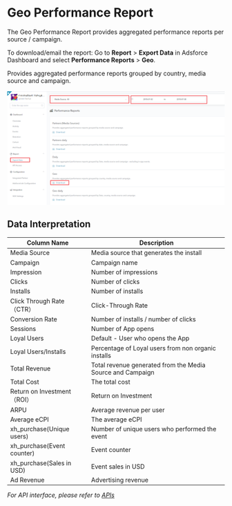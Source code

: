 # Geo Performance Report

The Geo Performance Report provides aggregated performance reports per source / campaign. 

To download/email the report: Go to **Report** > **Export Data** in Adsforce Dashboard and select **Performance Reports** > **Geo**.

Provides aggregated performance reports grouped by country, media source and campaign.

![country-report](country-report.png)

## Data Interpretation

| Column Name                 | Description                                                |
| --------------------------- | ---------------------------------------------------------- |
| Media Source                | Media source that generates the install                    |
| Campaign                    | Campaign name                                              |
| Impression                  | Number of impressions                                      |
| Clicks                      | Number of clicks                                           |
| Installs                    | Number of installs                                         |
| Click Through Rate（CTR）   | Click-Through Rate                                         |
| Conversion Rate             | Number of installs / number of clicks                      |
| Sessions                    | Number of App opens                                        |
| Loyal Users                 | Default - User who opens the App                           |
| Loyal Users/Installs        | Percentage of Loyal users from non organic installs        |
| Total Revenue               | Total revenue generated from the Media Source and Campaign |
| Total Cost                  | The total cost                                             |
| Return on Investment（ROI） | Return on Investment                                       |
| ARPU                        | Average revenue per user                                   |
| Average eCPI                | The average eCPI                                           |
| xh_purchase(Unique users)   | Number of unique users who performed the event             |
| xh_purchase(Event counter)  | Event counter                                              |
| xh_purchase(Sales in USD)   | Event sales in USD                                         |
| Ad Revenue                  | Advertising revenue                                        |



*For API interface, please refer to [APIs](../../../APIs/README.md)*


